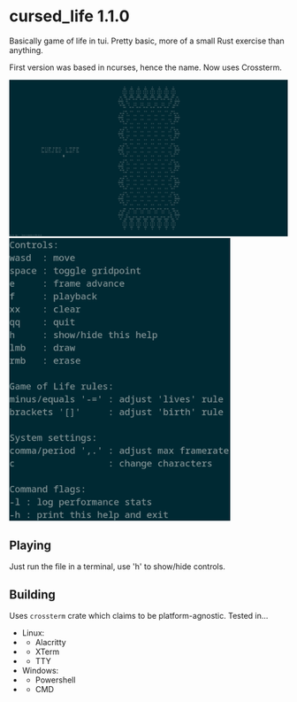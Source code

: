 # cursed_life 1.1.0
Basically game of life in tui. Pretty basic, more of a small Rust exercise than anything.

First version was based in ncurses, hence the name. Now uses Crossterm.

<img width=720 src="./screenshots/thick_screenshot.png" />
<img width=400 src="./screenshots/controls.png" />

## Playing
Just run the file in a terminal, use 'h' to show/hide controls.

## Building
Uses `crossterm` crate which claims to be platform-agnostic. Tested in...

 - Linux:
 - - Alacritty
 - - XTerm
 - - TTY
 - Windows:
 - - Powershell
 - - CMD
